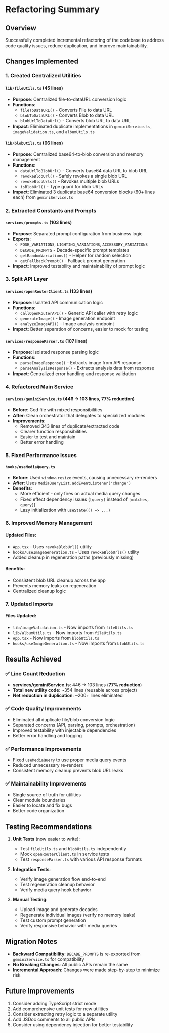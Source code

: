 # Refactoring Summary

## Overview
Successfully completed incremental refactoring of the codebase to address code quality issues, reduce duplication, and improve maintainability.

## Changes Implemented

### 1. Created Centralized Utilities

#### `lib/fileUtils.ts` (45 lines)
- **Purpose**: Centralized file-to-dataURL conversion logic
- **Functions**:
  - `fileToDataURL()` - Converts File to data URL
  - `blobToDataURL()` - Converts Blob to data URL
  - `blobUrlToDataUrl()` - Converts blob URL to data URL
- **Impact**: Eliminated duplicate implementations in `geminiService.ts`, `imageValidation.ts`, and `albumUtils.ts`

#### `lib/blobUtils.ts` (66 lines)
- **Purpose**: Centralized base64-to-blob conversion and memory management
- **Functions**:
  - `dataUrlToBlobUrl()` - Converts base64 data URL to blob URL
  - `revokeBlobUrl()` - Safely revokes a single blob URL
  - `revokeBlobUrls()` - Revokes multiple blob URLs
  - `isBlobUrl()` - Type guard for blob URLs
- **Impact**: Eliminated 3 duplicate base64 conversion blocks (60+ lines each) from `geminiService.ts`

### 2. Extracted Constants and Prompts

#### `services/prompts.ts` (103 lines)
- **Purpose**: Separated prompt configuration from business logic
- **Exports**:
  - `POSE_VARIATIONS`, `LIGHTING_VARIATIONS`, `ACCESSORY_VARIATIONS`
  - `DECADE_PROMPTS` - Decade-specific prompt templates
  - `getRandomVariations()` - Helper for random selection
  - `getFallbackPrompt()` - Fallback prompt generation
- **Impact**: Improved testability and maintainability of prompt logic

### 3. Split API Layer

#### `services/openRouterClient.ts` (133 lines)
- **Purpose**: Isolated API communication logic
- **Functions**:
  - `callOpenRouterAPI()` - Generic API caller with retry logic
  - `generateImage()` - Image generation endpoint
  - `analyzeImageAPI()` - Image analysis endpoint
- **Impact**: Better separation of concerns, easier to mock for testing

#### `services/responseParser.ts` (107 lines)
- **Purpose**: Isolated response parsing logic
- **Functions**:
  - `parseImageResponse()` - Extracts image from API response
  - `parseAnalysisResponse()` - Extracts analysis data from response
- **Impact**: Centralized error handling and response validation

### 4. Refactored Main Service

#### `services/geminiService.ts` (446 → 103 lines, **77% reduction**)
- **Before**: God file with mixed responsibilities
- **After**: Clean orchestrator that delegates to specialized modules
- **Improvements**:
  - Removed 343 lines of duplicate/extracted code
  - Clearer function responsibilities
  - Easier to test and maintain
  - Better error handling

### 5. Fixed Performance Issues

#### `hooks/useMediaQuery.ts`
- **Before**: Used `window.resize` events, causing unnecessary re-renders
- **After**: Uses `MediaQueryList.addEventListener('change')` 
- **Benefits**:
  - More efficient - only fires on actual media query changes
  - Fixed effect dependency issues (`[query]` instead of `[matches, query]`)
  - Lazy initialization with `useState(() => ...)`

### 6. Improved Memory Management

#### Updated Files:
- `App.tsx` - Uses `revokeBlobUrl()` utility
- `hooks/useImageGeneration.ts` - Uses `revokeBlobUrls()` utility
- Added cleanup in regeneration paths (previously missing)

#### Benefits:
- Consistent blob URL cleanup across the app
- Prevents memory leaks on regeneration
- Centralized cleanup logic

### 7. Updated Imports

#### Files Updated:
- `lib/imageValidation.ts` - Now imports from `fileUtils.ts`
- `lib/albumUtils.ts` - Now imports from `fileUtils.ts`
- `App.tsx` - Now imports from `blobUtils.ts`
- `hooks/useImageGeneration.ts` - Now imports from `blobUtils.ts`

## Results Achieved

### ✅ Line Count Reduction
- **services/geminiService.ts**: 446 → 103 lines (**77% reduction**)
- **Total new utility code**: ~354 lines (reusable across project)
- **Net reduction in duplication**: ~200+ lines eliminated

### ✅ Code Quality Improvements
- Eliminated all duplicate file/blob conversion logic
- Separated concerns (API, parsing, prompts, orchestration)
- Improved testability with injectable dependencies
- Better error handling and logging

### ✅ Performance Improvements
- Fixed `useMediaQuery` to use proper media query events
- Reduced unnecessary re-renders
- Consistent memory cleanup prevents blob URL leaks

### ✅ Maintainability Improvements
- Single source of truth for utilities
- Clear module boundaries
- Easier to locate and fix bugs
- Better code organization

## Testing Recommendations

1. **Unit Tests** (now easier to write):
   - Test `fileUtils.ts` and `blobUtils.ts` independently
   - Mock `openRouterClient.ts` in service tests
   - Test `responseParser.ts` with various API response formats

2. **Integration Tests**:
   - Verify image generation flow end-to-end
   - Test regeneration cleanup behavior
   - Verify media query hook behavior

3. **Manual Testing**:
   - Upload image and generate decades
   - Regenerate individual images (verify no memory leaks)
   - Test custom prompt generation
   - Verify responsive behavior with media queries

## Migration Notes

- **Backward Compatibility**: `DECADE_PROMPTS` is re-exported from `geminiService.ts` for compatibility
- **No Breaking Changes**: All public APIs remain the same
- **Incremental Approach**: Changes were made step-by-step to minimize risk

## Future Improvements

1. Consider adding TypeScript strict mode
2. Add comprehensive unit tests for new utilities
3. Consider extracting retry logic to a separate utility
4. Add JSDoc comments to all public APIs
5. Consider using dependency injection for better testability
